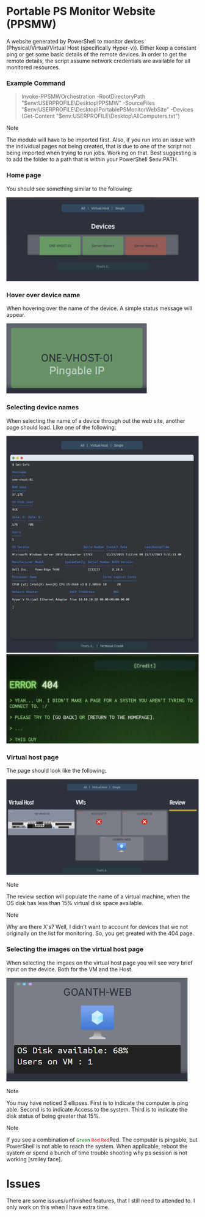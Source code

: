 # Portable PS Monitor Website (PPSMW)

A website generated by PowerShell to monitor devices (Physical/Virtual/Virtual Host (specifically Hyper-v)). Either keep a constant ping or get some basic details of the remote devices. In order to get the remote details, the script assume network credentials are available for all monitored resources.

### Example Command

> Invoke-PPSMWOrchestration -RootDirectoryPath "$env:USERPROFILE\Desktop\PPSMW" -SourceFiles "$env:USERPROFILE\Desktop\PortablePSMonitorWebSite" -Devices (Get-Content "$env:USERPROFILE\Desktop\AllComputers.txt")

> [!NOTE]
> The module will have to be imported first. Also, if you run into an issue with the individual pages not being created, that is due to one of the script not being imported when trying to run jobs. Working on that. Best suggesting is to add the folder to a path that is within your PowerShell $env:PATH.

### Home page

You should see something similar to the following:

![homepage](https://github.com/ozruxo/PortablePSMonitorWebSite/blob/main/exampleimages/homepage.png)

### Hover over device name

When hovering over the name of the device. A simple status message will appear.

![hover device name](https://github.com/ozruxo/PortablePSMonitorWebSite/blob/main/exampleimages/hover-hp.png)

### Selecting device names

When selecting the name of a device through out the web site, another page should load. Like one of the following:

![individual page](https://github.com/ozruxo/PortablePSMonitorWebSite/blob/main/exampleimages/individual.png)
![404](https://github.com/ozruxo/PortablePSMonitorWebSite/blob/main/exampleimages/404.png)

### Virtual host page

The page should look like the following:

![virtual host](https://github.com/ozruxo/PortablePSMonitorWebSite/blob/main/exampleimages/virtualhost.png)

> [!NOTE]
> The review section will populate the name of a virtual machine, when the OS disk has less than 15% virtual disk space available. 

>[!NOTE]
> Why are there X's? Well, I didn't want to account for devices that we not originally on the list for monitoring. So, you get greated with the 404 page.

### Selecting the images on the virtual host page

When selecting the imgaes on the virtual host page you will see very brief input on the device. Both for the VM and the Host.

![vm](https://github.com/ozruxo/PortablePSMonitorWebSite/blob/main/exampleimages/vm.png)

> [!NOTE]
> You may have noticed 3 ellipses. First is to indicate the computer is ping able. Second is to indicate Access to the system. Third is to indicate the disk status of being greater that 15%.

> [!Note]
> If you see a combination of <code style="color : Green">Green</code> <code style="color : Red">Red</code> <code style="color : Red">Red</code>Red. The computer is pingable, but PowerShell is not able to reach the system. When applicable, reboot the system or spend a bunch of time trouble shooting why ps session is not working [smiley face].

# Issues

There are some issues/unfinished features, that I still need to attended to. I only work on this when I have extra time.
